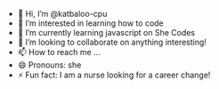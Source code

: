 - 👋 Hi, I’m @katbaloo-cpu
- 👀 I’m interested in learning how to code
- 🌱 I’m currently learning javascript on She Codes
- 💞️ I’m looking to collaborate on anything interesting!
- 📫 How to reach me ...
- 😄 Pronouns: she
- ⚡ Fun fact: I am a nurse looking for a career change!

<!---
katbaloo-cpu/katbaloo-cpu is a ✨ special ✨ repository because its `README.md` (this file) appears on your GitHub profile.
You can click the Preview link to take a look at your changes.
--->
